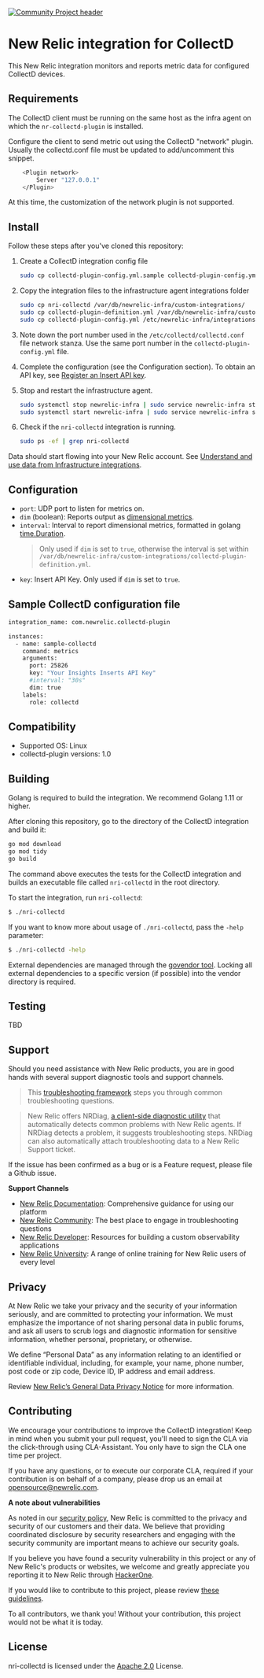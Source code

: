 [![Community Project header](https://github.com/newrelic/open-source-office/raw/master/examples/categories/images/Community_Project.png)](https://github.com/newrelic/open-source-office/blob/master/examples/categories/index.md#community-project)

# New Relic integration for CollectD

This New Relic integration monitors and reports metric data for configured CollectD devices.

## Requirements

The CollectD client must be running on the same host as the infra agent on which the `nr-collectd-plugin` is installed.

Configure the client to send metric out using the CollectD "network" plugin. Usually the collectd.conf file must be updated to add/uncomment this snippet.

```sh bash
    <Plugin network>
        Server "127.0.0.1"
    </Plugin>
```

At this time, the customization of the network plugin is not supported.

## Install

Follow these steps after you've cloned this repository:

1. Create a CollectD integration config file

    ```sh bash
    sudo cp collectd-plugin-config.yml.sample collectd-plugin-config.yml
    ```

1. Copy the integration files to the infrastructure agent integrations folder

    ```sh bash
    sudo cp nri-collectd /var/db/newrelic-infra/custom-integrations/
    sudo cp collectd-plugin-definition.yml /var/db/newrelic-infra/custom-integrations/
    sudo cp collectd-plugin-config.yml /etc/newrelic-infra/integrations.d/
    ```

1. Note down the port number used in the `/etc/collectd/collectd.conf` file network stanza. Use the same port number in the `collectd-plugin-config.yml` file.

1. Complete the configuration (see the Configuration section). To obtain an API key, see [Register an Insert API key](https://docs.newrelic.com/docs/insights/insights-data-sources/custom-data/introduction-event-api#register). 

1. Stop and restart the infrastructure agent.

    ```sh bash
    sudo systemctl stop newrelic-infra | sudo service newrelic-infra stop
    sudo systemctl start newrelic-infra | sudo service newrelic-infra start
    ```

1. Check if the `nri-collectd` integration is running.

    ```sh bash
    sudo ps -ef | grep nri-collectd
    ```

Data should start flowing into your New Relic account. See [Understand and use data from Infrastructure integrations](https://docs.newrelic.com/docs/integrations/infrastructure-integrations/get-started/understand-use-data-infrastructure-integrations).

## Configuration

* `port`: UDP port to listen for metrics on.
* `dim` (boolean): Reports output as [dimensional metrics](https://docs.newrelic.com/docs/data-ingest-apis/get-data-new-relic/metric-api/introduction-metric-api).
* `interval`: Interval to report dimensional metrics, formatted in golang [time.Duration](https://golang.org/pkg/time/#Duration). 
    > Only used if `dim` is set to `true`, otherwise the interval is set within `/var/db/newrelic-infra/custom-integrations/collectd-plugin-definition.yml`.
* `key`: Insert API Key. Only used if `dim` is set to `true`.

## Sample CollectD configuration file

```sh bash
integration_name: com.newrelic.collectd-plugin

instances:
  - name: sample-collectd
    command: metrics
    arguments:
      port: 25826
      key: "Your Insights Inserts API Key"
      #interval: "30s"
      dim: true
    labels:
      role: collectd
```

## Compatibility

* Supported OS: Linux
* collectd-plugin versions: 1.0

## Building

Golang is required to build the integration. We recommend Golang 1.11 or higher.

After cloning this repository, go to the directory of the CollectD integration and build it:

```bash
go mod download
go mod tidy
go build

```

The command above executes the tests for the CollectD integration and builds an executable file called `nri-collectd` in the root directory. 

To start the integration, run `nri-collectd`:

```bash
$ ./nri-collectd
```

If you want to know more about usage of `./nri-collectd`, pass the `-help` parameter:

```bash
$ ./nri-collectd -help
```

External dependencies are managed through the [govendor tool](https://github.com/kardianos/govendor). Locking all external dependencies to a specific version (if possible) into the vendor directory is required.

## Testing

TBD

## Support

Should you need assistance with New Relic products, you are in good hands with several support diagnostic tools and support channels.

> This [troubleshooting framework](https://discuss.newrelic.com/t/troubleshooting-frameworks/108787) steps you through common troubleshooting questions.

> New Relic offers NRDiag, [a client-side diagnostic utility](https://docs.newrelic.com/docs/using-new-relic/cross-product-functions/troubleshooting/new-relic-diagnostics) that automatically detects common problems with New Relic agents. If NRDiag detects a problem, it suggests troubleshooting steps. NRDiag can also automatically attach troubleshooting data to a New Relic Support ticket.

If the issue has been confirmed as a bug or is a Feature request, please file a Github issue.

**Support Channels**

* [New Relic Documentation](https://docs.newrelic.com): Comprehensive guidance for using our platform
* [New Relic Community](https://discuss.newrelic.com): The best place to engage in troubleshooting questions
* [New Relic Developer](https://developer.newrelic.com/): Resources for building a custom observability applications
* [New Relic University](https://learn.newrelic.com/): A range of online training for New Relic users of every level

## Privacy

At New Relic we take your privacy and the security of your information seriously, and are committed to protecting your information. We must emphasize the importance of not sharing personal data in public forums, and ask all users to scrub logs and diagnostic information for sensitive information, whether personal, proprietary, or otherwise.

We define “Personal Data” as any information relating to an identified or identifiable individual, including, for example, your name, phone number, post code or zip code, Device ID, IP address and email address.

Review [New Relic’s General Data Privacy Notice](https://newrelic.com/termsandconditions/privacy) for more information.

## Contributing

We encourage your contributions to improve the CollectD integration! Keep in mind when you submit your pull request, you'll need to sign the CLA via the click-through using CLA-Assistant. You only have to sign the CLA one time per project.

If you have any questions, or to execute our corporate CLA, required if your contribution is on behalf of a company,  please drop us an email at opensource@newrelic.com.

**A note about vulnerabilities**

As noted in our [security policy](/SECURITY.md), New Relic is committed to the privacy and security of our customers and their data. We believe that providing coordinated disclosure by security researchers and engaging with the security community are important means to achieve our security goals.

If you believe you have found a security vulnerability in this project or any of New Relic's products or websites, we welcome and greatly appreciate you reporting it to New Relic through [HackerOne](https://hackerone.com/newrelic).

If you would like to contribute to this project, please review [these guidelines](./CONTRIBUTING.md).

To all contributors, we thank you!  Without your contribution, this project would not be what it is today.

## License
nri-collectd is licensed under the [Apache 2.0](http://apache.org/licenses/LICENSE-2.0.txt) License.
